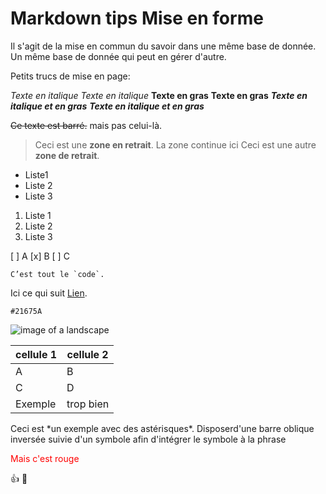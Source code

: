 # Markdown tips Mise en forme

<span background="#21675A">
Il s'agit de la mise en commun du savoir dans une même base de donnée. 
</span>
Un même base de donnée qui peut en gérer d'autre. 


Petits trucs de mise en page:


*Texte en italique*
_Texte en italique_
**Texte en gras**
__Texte en gras__
***Texte en italique et en gras***
___Texte en italique et en gras___

~~Ce texte est barré.~~ mais pas celui-là.

>Ceci est une **zone en retrait**.
>La zone continue ici
>Ceci est une autre **zone de retrait**.

- Liste1
- Liste 2
- Liste 3

1. Liste 1
2. Liste 2
3. Liste 3


[ ] A
[x] B
[ ] C

``C’est tout le `code`.``

Ici ce qui suit [Lien](https://www.ionos.fr/digitalguide/sites-internet/developpement-web/markdown/).


`#21675A` 

![image of a landscape](https://www.washingtonpost.com/wp-apps/imrs.php?src=https://arc-anglerfish-washpost-prod-washpost.s3.amazonaws.com/public/OIWQWZ36HNCVRGQ7ICLICN4WLM.jpg&w=860")

|cellule 1|cellule 2|
|--------|--------|
|    A    |    B    |
|    C    |    D    |
| Exemple|trop bien|

Ceci est \*un exemple avec des astérisques*\.
Disposerd'une barre oblique inversée suivie d'un symbole afin d'intégrer le symbole à la phrase

<span style="color:red">
Mais c'est rouge
</span>

 
 :+1: :8ball: 



